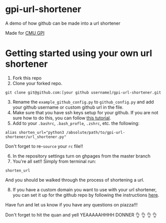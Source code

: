 # gpi-url-shortener
A demo of how github can be made into a url shortener

Made for [CMU GPI](http://cs.cmu.edu/~07131)

# Getting started using your own url shortener

1. Fork this repo
2. Clone your forked repo.
```
git clone git@github.com:[your github username]/gpi-url-shortener.git
```
3. Rename the `example_github_config.py` to `github_config.py` and add your github username or custom github url in the file.
4. Make sure that you have ssh keys setup for your github. If you are not sure how to do this, you can follow [this tutorial](https://www.youtube.com/watch?v=H5qNpRGB7Qw).
5. Add to your `.bashrc`, `.bash_profle`, `.zshrc`, etc. the following:

```
alias shorten_url="python3 /absolute/path/to/gpi-url-shortener/url_shortener.py"
```
Don't forget to re-`source` your `rc` file!!

6. In the repository settings turn on ghpages from the master branch
7. You're all set!! Simply from terminal run:
```
shorten_url
```
And you should be walked through the process of shortening a url.

8. If you have a custom domain you want to use with your url shortener, you can set it up for the github repo by following the instructions [here](https://help.github.com/en/articles/using-a-custom-domain-with-github-pages).

Have fun and let us know if you have any questions on piazza!!!

Don't forget to hit the quan and yell YEAAAAAHHHH DONNER :ok_hand: :ok_hand: :ok_hand: :ok_hand:
